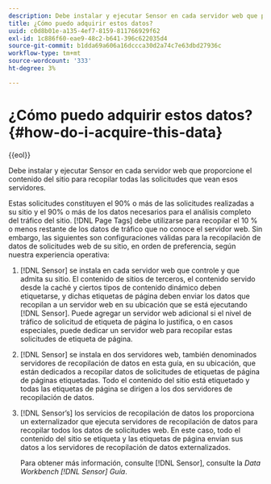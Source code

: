 ```yaml
---
description: Debe instalar y ejecutar Sensor en cada servidor web que proporcione el contenido del sitio para recopilar todas las solicitudes que vean esos servidores.
title: ¿Cómo puedo adquirir estos datos?
uuid: c0d8b01e-a135-4ef7-8159-811766929f62
exl-id: 1c886f60-eae9-48c2-b641-396c622035d4
source-git-commit: b1dda69a606a16dccca30d2a74c7e63dbd27936c
workflow-type: tm+mt
source-wordcount: '333'
ht-degree: 3%

---
```


# ¿Cómo puedo adquirir estos datos?{#how-do-i-acquire-this-data}

{{eol}}

Debe instalar y ejecutar Sensor en cada servidor web que proporcione el contenido del sitio para recopilar todas las solicitudes que vean esos servidores.

Estas solicitudes constituyen el 90% o más de las solicitudes realizadas a su sitio y el 90% o más de los datos necesarios para el análisis completo del tráfico del sitio. [!DNL Page Tags] debe utilizarse para recopilar el 10 % o menos restante de los datos de tráfico que no conoce el servidor web. Sin embargo, las siguientes son configuraciones válidas para la recopilación de datos de solicitudes web de su sitio, en orden de preferencia, según nuestra experiencia operativa:

1. [!DNL Sensor] se instala en cada servidor web que controle y que admita su sitio. El contenido de sitios de terceros, el contenido servido desde la caché y ciertos tipos de contenido dinámico deben etiquetarse, y dichas etiquetas de página deben enviar los datos que recopilan a un servidor web en su ubicación que se está ejecutando [!DNL Sensor]. Puede agregar un servidor web adicional si el nivel de tráfico de solicitud de etiqueta de página lo justifica, o en casos especiales, puede dedicar un servidor web para recopilar estas solicitudes de etiqueta de página.
1. [!DNL Sensor] se instala en dos servidores web, también denominados servidores de recopilación de datos en esta guía, en su ubicación, que están dedicados a recopilar datos de solicitudes de etiquetas de página de páginas etiquetadas. Todo el contenido del sitio está etiquetado y todas las etiquetas de página se dirigen a los dos servidores de recopilación de datos.
1. [!DNL Sensor’s] los servicios de recopilación de datos los proporciona un externalizador que ejecuta servidores de recopilación de datos para recopilar todos los datos de solicitudes web. En este caso, todo el contenido del sitio se etiqueta y las etiquetas de página envían sus datos a los servidores de recopilación de datos externalizados.

   Para obtener más información, consulte [!DNL Sensor], consulte la *Data Workbench [!DNL Sensor] Guía*.
